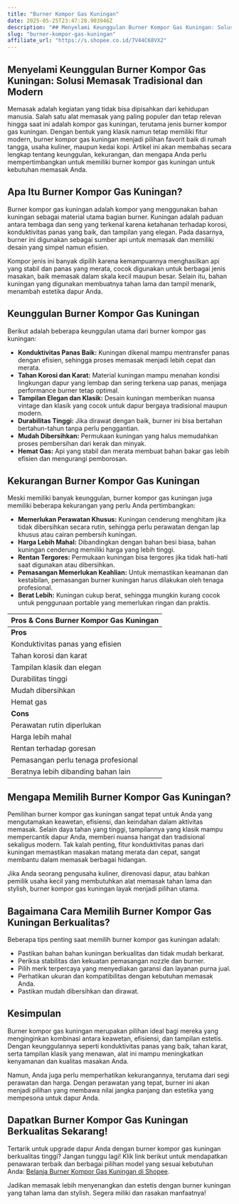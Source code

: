 ```yaml
---
title: "Burner Kompor Gas Kuningan"
date: 2025-05-25T23:47:28.903946Z
description: "## Menyelami Keunggulan Burner Kompor Gas Kuningan: Solusi Memasak Tradisional dan Modern..."
slug: "burner-kompor-gas-kuningan"
affiliate_url: "https://s.shopee.co.id/7V44C68VX2"
---
```

## Menyelami Keunggulan Burner Kompor Gas Kuningan: Solusi Memasak Tradisional dan Modern

Memasak adalah kegiatan yang tidak bisa dipisahkan dari kehidupan manusia. Salah satu alat memasak yang paling populer dan tetap relevan hingga saat ini adalah kompor gas kuningan, terutama jenis burner kompor gas kuningan. Dengan bentuk yang klasik namun tetap memiliki fitur modern, burner kompor gas kuningan menjadi pilihan favorit baik di rumah tangga, usaha kuliner, maupun kedai kopi. Artikel ini akan membahas secara lengkap tentang keunggulan, kekurangan, dan mengapa Anda perlu mempertimbangkan untuk memiliki burner kompor gas kuningan untuk kebutuhan memasak Anda.

## Apa Itu Burner Kompor Gas Kuningan?

Burner kompor gas kuningan adalah kompor yang menggunakan bahan kuningan sebagai material utama bagian burner. Kuningan adalah paduan antara tembaga dan seng yang terkenal karena ketahanan terhadap korosi, konduktivitas panas yang baik, dan tampilan yang elegan. Pada dasarnya, burner ini digunakan sebagai sumber api untuk memasak dan memiliki desain yang simpel namun efisien.

Kompor jenis ini banyak dipilih karena kemampuannya menghasilkan api yang stabil dan panas yang merata, cocok digunakan untuk berbagai jenis masakan, baik memasak dalam skala kecil maupun besar. Selain itu, bahan kuningan yang digunakan membuatnya tahan lama dan tampil menarik, menambah estetika dapur Anda.

## Keunggulan Burner Kompor Gas Kuningan

Berikut adalah beberapa keunggulan utama dari burner kompor gas kuningan:

- **Konduktivitas Panas Baik:** Kuningan dikenal mampu mentransfer panas dengan efisien, sehingga proses memasak menjadi lebih cepat dan merata.
- **Tahan Korosi dan Karat:** Material kuningan mampu menahan kondisi lingkungan dapur yang lembap dan sering terkena uap panas, menjaga performance burner tetap optimal.
- **Tampilan Elegan dan Klasik:** Desain kuningan memberikan nuansa vintage dan klasik yang cocok untuk dapur bergaya tradisional maupun modern.
- **Durabilitas Tinggi:** Jika dirawat dengan baik, burner ini bisa bertahan bertahun-tahun tanpa perlu penggantian.
- **Mudah Dibersihkan:** Permukaan kuningan yang halus memudahkan proses pembersihan dari kerak dan minyak.
- **Hemat Gas:** Api yang stabil dan merata membuat bahan bakar gas lebih efisien dan mengurangi pemborosan.

## Kekurangan Burner Kompor Gas Kuningan

Meski memiliki banyak keunggulan, burner kompor gas kuningan juga memiliki beberapa kekurangan yang perlu Anda pertimbangkan:

- **Memerlukan Perawatan Khusus:** Kuningan cenderung menghitam jika tidak dibersihkan secara rutin, sehingga perlu perawatan dengan lap khusus atau cairan pembersih kuningan.
- **Harga Lebih Mahal:** Dibandingkan dengan bahan besi biasa, bahan kuningan cenderung memiliki harga yang lebih tinggi.
- **Rentan Tergores:** Permukaan kuningan bisa tergores jika tidak hati-hati saat digunakan atau dibersihkan.
- **Pemasangan Memerlukan Keahlian:** Untuk memastikan keamanan dan kestabilan, pemasangan burner kuningan harus dilakukan oleh tenaga profesional.
- **Berat Lebih:** Kuningan cukup berat, sehingga mungkin kurang cocok untuk penggunaan portable yang memerlukan ringan dan praktis.

| Pros & Cons Burner Kompor Gas Kuningan |
|----------------------------------------|
| **Pros**                              |
| Konduktivitas panas yang efisien     |
| Tahan korosi dan karat              |
| Tampilan klasik dan elegan         |
| Durabilitas tinggi                  |
| Mudah dibersihkan                   |
| Hemat gas                           |
| **Cons**                            |
| Perawatan rutin diperlukan         |
| Harga lebih mahal                  |
| Rentan terhadap goresan             |
| Pemasangan perlu tenaga profesional |
| Beratnya lebih dibanding bahan lain |

## Mengapa Memilih Burner Kompor Gas Kuningan?

Pemilihan burner kompor gas kuningan sangat tepat untuk Anda yang mengutamakan keawetan, efisiensi, dan keindahan dalam aktivitas memasak. Selain daya tahan yang tinggi, tampilannya yang klasik mampu mempercantik dapur Anda, memberi nuansa hangat dan tradisional sekaligus modern. Tak kalah penting, fitur konduktivitas panas dari kuningan memastikan masakan matang merata dan cepat, sangat membantu dalam memasak berbagai hidangan.

Jika Anda seorang pengusaha kuliner, direnovasi dapur, atau bahkan pemilik usaha kecil yang membutuhkan alat memasak tahan lama dan stylish, burner kompor gas kuningan layak menjadi pilihan utama.

## Bagaimana Cara Memilih Burner Kompor Gas Kuningan Berkualitas?

Beberapa tips penting saat memilih burner kompor gas kuningan adalah:

- Pastikan bahan bahan kuningan berkualitas dan tidak mudah berkarat.
- Periksa stabilitas dan kekuatan pemasangan nozzle dan burner.
- Pilih merk terpercaya yang menyediakan garansi dan layanan purna jual.
- Perhatikan ukuran dan kompatibilitas dengan kebutuhan memasak Anda.
- Pastikan mudah dibersihkan dan dirawat.

## Kesimpulan

Burner kompor gas kuningan merupakan pilihan ideal bagi mereka yang menginginkan kombinasi antara keawetan, efisiensi, dan tampilan estetis. Dengan keunggulannya seperti konduktivitas panas yang baik, tahan karat, serta tampilan klasik yang menawan, alat ini mampu meningkatkan kenyamanan dan kualitas masakan Anda.

Namun, Anda juga perlu memperhatikan kekurangannya, terutama dari segi perawatan dan harga. Dengan perawatan yang tepat, burner ini akan menjadi pilihan yang membawa nilai jangka panjang dan estetika yang mempesona untuk dapur Anda.

## Dapatkan Burner Kompor Gas Kuningan Berkualitas Sekarang!

Tertarik untuk upgrade dapur Anda dengan burner kompor gas kuningan berkualitas tinggi? Jangan tunggu lagi! Klik link berikut untuk mendapatkan penawaran terbaik dan berbagai pilihan model yang sesuai kebutuhan Anda: [Belanja Burner Kompor Gas Kuningan di Shopee](https://s.shopee.co.id/7V44C68VX2).

Jadikan memasak lebih menyenangkan dan estetis dengan burner kuningan yang tahan lama dan stylish. Segera miliki dan rasakan manfaatnya!